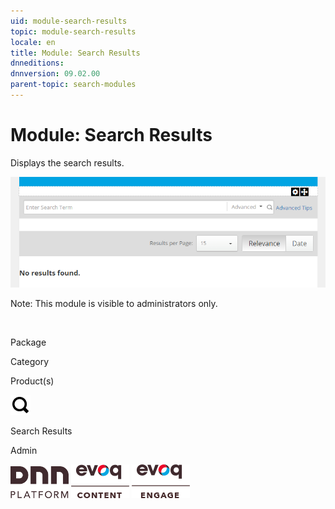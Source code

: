 ```yaml
---
uid: module-search-results
topic: module-search-results
locale: en
title: Module: Search Results
dnneditions: 
dnnversion: 09.02.00
parent-topic: search-modules
---
```


# Module: Search Results

Displays the search results.

  

![Search Results module](/images/scr-module-SearchResults.png)

  

Note: This module is visible to administrators only.

 

Package

Category

Product(s)

 ![icon](/images/ico-module-searchresults.png) 

Search Results

Admin

 ![Platform](/images/ico-dnn-platform.png) ![Evoq Content](/images/ico-evoq-content.png) ![Evoq Engage](/images/ico-evoq-engage.png)